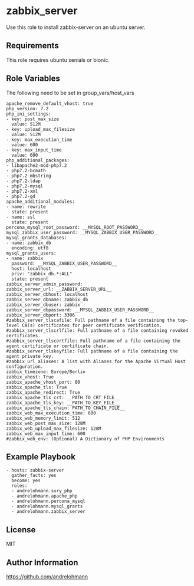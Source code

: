 zabbix_server
=============

Use this role to install zabbix-server on an ubuntu server.

Requirements
------------

This role requires ubuntu xenials or bionic.

Role Variables
--------------

The following need to be set in group_vars/host_vars

    apache_remove_default_vhost: true
    php_version: 7.2
    php_ini_settings:
    - key: post_max_size
      value: 512M
    - key: upload_max_filesize
      value: 512M
    - key: max_execution_time
      value: 600
    - key: max_input_time
      value: 600
    php_additional_packages:
    - libapache2-mod-php7.2
    - php7.2-bcmath
    - php7.2-mbstring
    - php7.2-ldap
    - php7.2-mysql
    - php7.2-xml
    - php7.2-gd
    apache_additional_modules:
    - name: rewrite
      state: present
    - name: ssl
      state: present
    percona_mysql_root_password: __MYSQL_ROOT_PASSWORD__
    mysql_zabbix_user_password: __MYSQL_ZABBIX_USER_PASSWORD__
    mysql_grants_databases:
    - name: zabbix_db
      encoding: utf8
    mysql_grants_users:
    - name: zabbix
      password: __MYSQL_ZABBIX_USER_PASSWORD__
      host: localhost
      priv: "zabbix_db.*:ALL"
      state: present
    zabbix_server_admin_password:
    zabbix_server_url: __ZABBIX_SERVER_URL__
    zabbix_server_dbhost: localhost
    zabbix_server_dbname: zabbix_db
    zabbix_server_dbuser: zabbix
    zabbix_server_dbpassword: __MYSQL_ZABBIX_USER_PASSWORD__
    zabbix_server_dbport: 3306
    #zabbix_server_tlscafile: Full pathname of a file containing the top-level CA(s) certificates for peer certificate verification.
    #zabbix_server_tlscrlfile: Full pathname of a file containing revoked certificates.
    #zabbix_server_tlscertfile: Full pathname of a file containing the agent certificate or certificate chain.
    #zabbix_server_tlskeyfile: Full pathname of a file containing the agent private key.
    #zabbix_url_aliases: A list with Aliases for the Apache Virtual Host configuration.
    zabbix_timezone: Europe/Berlin
    zabbix_vhost: True
    zabbix_apache_vhost_port: 80
    zabbix_apache_tls: True
    zabbix_apache_redirect: True
    zabbix_apache_tls_crt: __PATH_TO_CRT_FILE__
    zabbix_apache_tls_key: __PATH_TO_KEY_FILE__
    zabbix_apache_tls_chain: PATH_TO_CHAIN_FILE__
    zabbix_web_max_execution_time: 600
    zabbix_web_memory_limit: 512
    zabbix_web_post_max_size: 128M
    zabbix_web_upload_max_filesize: 128M
    zabbix_web_max_input_time: 600
    #zabbix_web_env: (Optional) A Dictionary of PHP Environments

Example Playbook
----------------

    - hosts: zabbix-server
      gather_facts: yes
      become: yes
      roles:
      - andrelohmann.sury_php
      - andrelohmann.apache_php
      - andrelohmann.percona_mysql
      - andrelohmann.mysql_grants
      - andrelohmann.zabbix_server

License
-------

MIT

Author Information
------------------

https://github.com/andrelohmann
